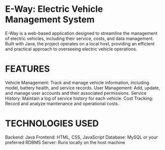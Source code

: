 # E-Way: Electric Vehicle Management System

E-Way is a web-based application designed to streamline the management of electric vehicles, including their service, costs, and data management. Built with Java, the project operates on a local host, providing an efficient and practical approach to overseeing electric vehicle operations.

# FEATURES

Vehicle Management: Track and manage vehicle information, including model, battery health, and service records.
User Management: Add, update, and manage user accounts and their associated permissions.
Service History: Maintain a log of service history for each vehicle.
Cost Tracking: Record and analyze maintenance and operational costs.

# TECHNOLOGIES USED

Backend: Java
Frontend: HTML, CSS, JavaScript
Database: MySQL or your preferred RDBMS
Server: Runs locally on the host machine
